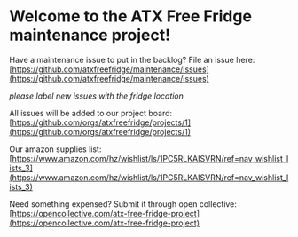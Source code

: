 # Welcome to the ATX Free Fridge maintenance project!

Have a maintenance issue to put in the backlog? File an issue here: [https://github.com/atxfreefridge/maintenance/issues](https://github.com/atxfreefridge/maintenance/issues)

_please label new issues with the fridge location_

All issues will be added to our project board: [https://github.com/orgs/atxfreefridge/projects/1](https://github.com/orgs/atxfreefridge/projects/1)

Our amazon supplies list: [https://www.amazon.com/hz/wishlist/ls/1PC5RLKAISVRN/ref=nav_wishlist_lists_3](https://www.amazon.com/hz/wishlist/ls/1PC5RLKAISVRN/ref=nav_wishlist_lists_3) 

Need something expensed? Submit it through open collective: [https://opencollective.com/atx-free-fridge-project](https://opencollective.com/atx-free-fridge-project)
